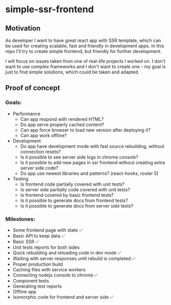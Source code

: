 # simple-ssr-frontend

## Motivation

As developer I want to have great react app with SSR template, which can be used for creating scalable, fast and friendly in development apps.
In this repo I'll try to create simple frontend, but friendly for further development.

I will focus on issues taken from one of real-life projects I worked on. I don't want to use complex frameworks and I don't want to create one - my goal is just to find simple solutions, which could be taken and adapted. 

## Proof of concept

### Goals:
* Performance
	* Can app respond with rendered HTML?
	* Do app serve properly cached content?
	* Can app force browser to load new version after deploying it?
	* Can app work offline?
* Development
	* Do app have development mode with fast source rebuilding, without connection resets?
	* Is it possible to see server side logs in chrome console?
	* Is it possible to add new pages in ssr frontend without creating extra server side code?
	* Do app use newest libraries and patterns? (react-hooks, router 5)
* Testing
	* Is frontend code partially covered with unit tests?
	* Is server side partially code covered with unit tests?
	* Is frontend covered by basic frontend tests?
	* Is it possible to generate docs from frontend tests?
	* Is it possible to generate docs from server side tests?
	
	
### Milestones:
* Some frontend page with state :white_check_mark:
* Basic API to keep data :white_check_mark:
* Basic SSR :white_check_mark:
* Unit tests reports for both sides
* Quick rebuilding and reloading code in dev mode :white_check_mark:
* Waiting with server responses until rebuild is completed :white_check_mark:
* Proper production build
* Caching files with service workers
* Connecting nodejs console to chrome :white_check_mark:
* Component tests
* Generating test reports
* Offline app
* Isomorphic code for frontend and server side :white_check_mark:
